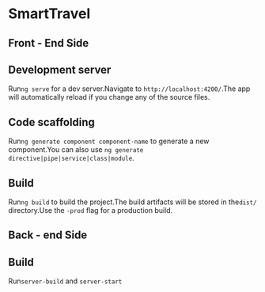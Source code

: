 # SmartTravel

## Front - End Side

## Development server

Run`ng serve` for a dev server.Navigate to `http://localhost:4200/`.The app will automatically reload if you change any of the source files.

## Code scaffolding

Run`ng generate component component-name` to generate a new component.You can also use `ng generate directive|pipe|service|class|module`.

## Build

Run`ng build` to build the project.The build artifacts will be stored in the`dist/` directory.Use the `-prod` flag for a production build.



## Back - end Side

## Build

Run`server-build` and `server-start`